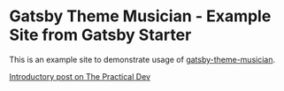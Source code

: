 # Gatsby Theme Musician - Example Site from Gatsby Starter

This is an example site to demonstrate usage of [gatsby-theme-musician](https://github.com/ekafyi/gatsby-theme-musician/).

[Introductory post on The Practical Dev](https://dev.to/ekafyi/make-a-landing-page-for-your-band-in-30-minutes-with-gatsby-theme-musician-2a0d-temp-slug-3674651)